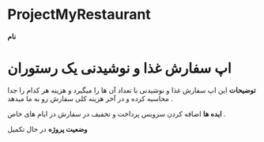 # ProjectMyRestaurant
**نام**
# اپ سفارش غذا و نوشیدنی یک رستوران

**توضیحات**
این اپ سفارش غذا و نوشیدنی با تعداد آن ها را میگیرد و هزینه هر کدام را جدا محاسبه کرده و در آخر هزینه کلی سفارش رو به ما میدهد .

**ایده ها**
اضافه کردن سرویس پرداخت و تخفیف در سفارش در ایام های خاص .

**وضعیت پروژه**
در حال تکمیل
